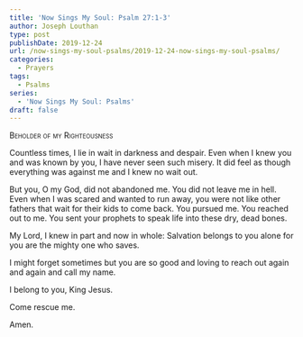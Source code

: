 ```yaml
---
title: 'Now Sings My Soul: Psalm 27:1-3'
author: Joseph Louthan
type: post
publishDate: 2019-12-24
url: /now-sings-my-soul-psalms/2019-12-24-now-sings-my-soul-psalms/
categories:
  - Prayers
tags:
  - Psalms
series:
  - 'Now Sings My Soul: Psalms'
draft: false
---
```

<div style="font-variant: small-caps;">Beholder of my Righteousness</div>

Countless times, I lie in wait in darkness and despair. Even when I knew you and was known by you, I have never seen such misery. It did feel as though everything was against me and I knew no wait out.

But you, O my God, did not abandoned me. You did not leave me in hell. Even when I was scared and wanted to run away, you were not like other fathers that wait for their kids to come back. You pursued me. You reached out to me. You sent your prophets to speak life into these dry, dead bones. 

My Lord, I knew in part and now in whole: Salvation belongs to  you alone for you are the mighty one who saves. 

I might forget sometimes but you are so good and loving to reach out again and again and call my name. 

I belong to you, King Jesus. 

Come rescue me.

Amen.